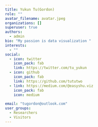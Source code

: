 ```yaml
---
title: Yukun Tu(Gordon)
role: ""
avatar_filename: avatar.jpeg
organizations: []
superuser: true
authors:
  - admin
bio: "My passion is data visualization "
interests:
  - ""
social:
  - icon: twitter
    icon_pack: fab
    link: https://twitter.com/tu_yukun
  - icon: github
    icon_pack: fab
    link: https://github.com/tututwo
  - link: https://medium.com/@easyshu.viz
    icon_pack: fab
    icon: medium
    
email: "tugordon@outlook.com"
user_groups:
  - Researchers
  - Visitors
---
```

